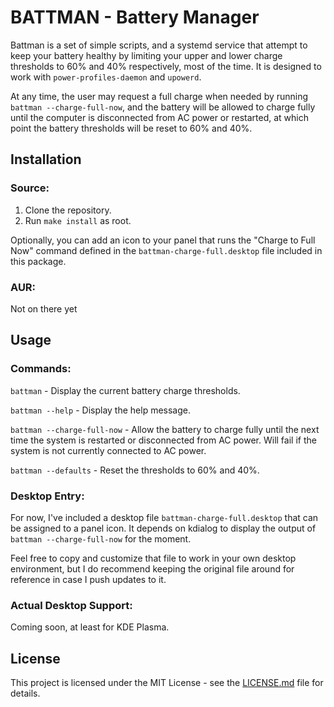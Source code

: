 # BATTMAN - Battery Manager

Battman is a set of simple scripts, and a systemd service that attempt to keep
your battery healthy by limiting your upper and lower charge thresholds to 60%
and 40% respectively, most of the time. It is designed to work with 
`power-profiles-daemon` and `upowerd`.

At any time, the user may request a full charge when needed by running
`battman --charge-full-now`, and the battery will be allowed to charge fully 
until the computer is disconnected from AC power or restarted, at which point 
the battery thresholds will be reset to 60% and 40%.

## Installation

### Source:

1. Clone the repository.
2. Run `make install` as root.

Optionally, you can add an icon to your panel that runs the "Charge to Full 
Now" command defined in the `battman-charge-full.desktop` file included in this
package.

### AUR:

Not on there yet

## Usage

### Commands:

`battman` - Display the current battery charge thresholds.

`battman --help` - Display the help message.

`battman --charge-full-now` - Allow the battery to charge fully until the next
  time the system is restarted or disconnected from AC power. Will fail if the 
  system is not currently connected to AC power.

`battman --defaults` - Reset the thresholds to 60% and 40%.

### Desktop Entry:

For now, I've included a desktop file `battman-charge-full.desktop` that can be
assigned to a panel icon. It depends on kdialog to display the output of 
`battman --charge-full-now` for the moment.

Feel free to copy and customize that file to work in your own desktop environment,
but I do recommend keeping the original file around for reference in case I push
updates to it.

### Actual Desktop Support:

Coming soon, at least for KDE Plasma.


## License
This project is licensed under the MIT License - see the [LICENSE.md](LICENSE.md) file for details.
